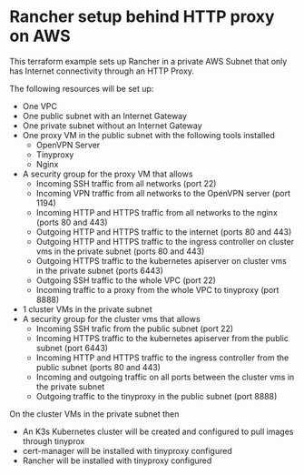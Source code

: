 # Rancher setup behind HTTP proxy on AWS

This terraform example sets up Rancher in a private AWS Subnet that only has Internet connectivity through an HTTP Proxy.

The following resources will be set up:

* One VPC
* One public subnet with an Internet Gateway
* One private subnet without an Internet Gateway
* One proxy VM in the public subnet with the following tools installed
  * OpenVPN Server
  * Tinyproxy
  * Nginx
* A security group for the proxy VM that allows
  * Incoming SSH traffic from all networks (port 22)
  * Incoming VPN traffic from all networks to the OpenVPN server (port 1194)
  * Incoming HTTP and HTTPS traffic from all networks to the nginx (ports 80 and 443)
  * Outgoing HTTP and HTTPS traffic to the internet (ports 80 and 443)
  * Outgoing HTTP and HTTPS traffic to the ingress controller on cluster vms in the private subnet (ports 80 and 443)
  * Outgoing HTTPS traffic to the kubernetes apiserver on cluster vms in the private subnet (ports 6443)
  * Outgoing SSH traffic to the whole VPC (port 22)
  * Incoming traffic to a proxy from the whole VPC to tinyproxy (port 8888)
* 1 cluster VMs in the private subnet
* A security group for the cluster vms that allows
  * Incoming SSH trafic from the public subnet (port 22)
  * Incoming HTTPS traffic to the kubernetes apiserver from the public subnet (port 6443)
  * Incoming HTTP and HTTPS traffic to the ingress controller from the public subnet (ports 80 and 443)
  * Incoming and outgoing traffic on all ports between the cluster vms in the private subnet
  * Outgoing traffic to the tinyproxy in the public subnet (port 8888)
  
On the cluster VMs in the private subnet then

* An K3s Kubernetes cluster will be created and configured to pull images through tinyprox
* cert-manager will be installed with tinyproxy configured
* Rancher will be installed with tinyproxy configured
   